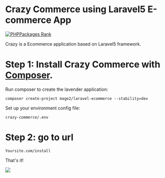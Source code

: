 # Crazy Commerce using Laravel5 E-commerce App

[![PHPPackages Rank](http://phppackages.org/p/mage2/laravel-ecommerce/badge/rank.svg)](http://phppackages.org/p/mage2/laravel-ecommerce)

Crazy is a Ecommerce application based on Laravel5 framework.

# Step 1: Install Crazy Commerce with [Composer](https://getcomposer.org/download/).

Run composer to create the lavender application:

    composer create-project mage2/laravel-ecommerce --stability=dev
    
Set up your environment config file:

    crazy-commerce/.env    

# Step 2: go to url

    Yoursite.com/install
    
That's it!




[![](https://ga-beacon.appspot.com/UA-79831356-1/laravel-ecommerce?pixel)](https://github.com/mage2/laravel-ecommerce)
